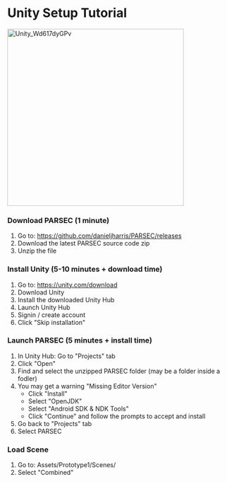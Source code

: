# Unity Setup Tutorial

<img height="400" alt="Unity_Wd617dyGPv" src="https://github.com/danieljharris/PARSEC/assets/1362512/3178d33e-1ee0-4319-98d9-a5f20f85a4ff">

### Download PARSEC (1 minute)
1) Go to: https://github.com/danieljharris/PARSEC/releases
2) Download the latest PARSEC source code zip
3) Unzip the file

### Install Unity (5-10 minutes + download time)
1) Go to: https://unity.com/download
2) Download Unity
3) Install the downloaded Unity Hub
4) Launch Unity Hub
5) Signin / create account
6) Click "Skip installation"

### Launch PARSEC (5 minutes + install time)
1) In Unity Hub: Go to "Projects" tab
2) Click "Open"
3) Find and select the unzipped PARSEC folder (may be a folder inside a fodler)
4) You may get a warning "Missing Editor Version"
    - Click "Install"
    - Select "OpenJDK"
    - Select "Android SDK & NDK Tools"
    - Click "Continue" and follow the prompts to accept and install
5) Go back to "Projects" tab
6) Select PARSEC

### Load Scene
1) Go to: Assets/Prototype1/Scenes/
2) Select "Combined"
